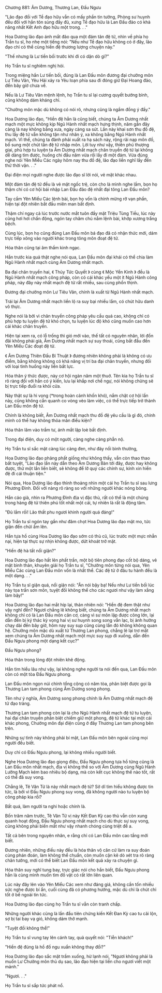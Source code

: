 




Chương 881: Âm Dương, Thương Lan, Đấu Ngưu


"Lão đạo đối với Tề đạo hữu vẫn có mấy phần tin tưởng, Phòng sư huynh đều đối với hắn tôn sùng đầy đủ, xưng Tề đạo hữu là Lan Đấu đảo có khả năng nhất Kết Anh đạo hữu một trong. . ."

Hoa Dương lão đạo ánh mắt đảo qua một đám tân đệ tử, nhìn về phía họ Trần tu sĩ, ho nhẹ một tiếng nói: "Nếu như Tề đạo hữu không có ở đây, lão đạo chỉ có thể cùng hiền đệ thương lượng chuyện này."

"Thế nhưng là Lư tiền bối trước khi đi có dặn dò gì?"

Họ Trần tu sĩ nghiêm nghị hỏi.

Trong miệng hắn Lư tiền bối, đúng là Lan Đấu môn đương đại chưởng môn Lư Tiêu Vân, Yêu Hải xảy ra Yêu loạn phía sau đi đóng giữ Đại Hoang đảo, đến bây giờ chưa về.

Nếu là Lư Tiêu Vân mệnh lệnh, họ Trần tu sĩ lại cương quyết bướng bỉnh, cũng không dám kháng chỉ.

"Chưởng môn mặc dù không có nói rõ, nhưng cũng là ngầm đồng ý đấy."

Hoa Dương lão đạo, "Hiền đệ hẳn là cũng biết, chúng ta Âm Dương nhất mạch một mực không kịp Ngũ Hành nhất mạch hưng thịnh, năm gần đây càng là nay không bằng xưa, ngày càng sa sút. Lần này khai sơn thu đồ đệ, thu lấy đệ tử vẫn không tận như nhân ý, xa không bằng Ngũ Hành nhất mạch. Vì thế, chúng ta đành phải xuất ra hạ sách này, rộng rãi nạp môn đồ, bổ sung một chút tân đệ tử nhập môn. Lời tuy như vậy, thiên phú thượng giai, phù hợp tu luyện ta Âm Dương nhất mạch chân truyền đệ tử lại không dễ dàng tìm được, huống chi đầu năm vừa rồi lấy đi một đám. Vừa đúng nghe nói Yên Miểu Các ngày hôm nay thu đồ đệ, lão đạo liền nghĩ lấy đến thử thời vận. . ."

Đại điện mọi người nghe được lão đạo sĩ lời nói, vẻ mặt khác nhau.

Một đám tân đệ tử đều là vẻ mặt ngốc trệ, còn cho là mình nghe lầm, bọn họ thậm chí có cơ hội bái nhập Lan Đấu đảo đệ nhất đại tông Lan Đấu môn?

Tay cầm Yên Miểu Các lệnh bài, bọn họ vốn là chính mừng rỡ vạn phần, hiện tại đột nhiên bắt đầu miên man bất định.

Thậm chí ngay cả lúc trước nước mắt tuôn đầy mặt Triệu Tùng Tiều, lúc này cũng hơi hơi chấn động, ngón tay chăm chú nắm lệnh bài, khớp xương trắng bệch.

Cùng lúc, bọn họ cũng đúng Lan Đấu môn bá đạo đã có nhận thức mới, dám trực tiếp xông vào người khác trong tông môn đoạt đệ tử.

Hóa thân cũng tại âm thầm kinh ngạc.

Hắn trước kia quả thật nghe nói qua, Lan Đấu môn đại khái có thể chia làm Ngũ Hành nhất mạch cùng Âm Dương nhất mạch.

Ba đại chân truyền hai, 《 Thủy Tức Quyết 》 cùng 《 Mộc Yển Kinh 》 đều là Ngũ Hành nhất mạch công pháp, còn có cái khác yếu một ít Ngũ Hành công pháp, này đây này nhất mạch đệ tử rất nhiều, sau cùng phồn thịnh.

Đương đại chưởng môn Lư Tiêu Vân, chính là xuất từ Ngũ Hành nhất mạch.

Trái lại Âm Dương nhất mạch liền lộ ra suy bại nhiều lắm, có chút hữu danh vô thực.

Nghe nói là bởi vì chân truyền công pháp yêu cầu quá cao, không chỉ có phù hợp tu luyện đệ tử khó chọn, tu luyện lúc độ khó cũng muốn cao hơn cái khác chân truyền.

Hiện tại xem ra, có lỗ trống thì gió mới vào, thế tất có nguyên nhân, lời đồn đãi không phải giả, Âm Dương nhất mạch sự suy thoái, cũng bắt đầu đến Yên Miểu Các đoạt đệ tử.

《 Âm Dương Thiên Đấu Bí Thuật 》 đương nhiên không phải là không có ưu điểm, bằng không không có khả năng vị trí ba đại chân truyền, nhưng đối với loại tình huống này liền bất lực.

Hóa thân ý thức được, này cơ hội ngàn năm một thuở. Tên kia họ Trần tu sĩ rõ ràng đối với hắn có ý kiến, lưu lại khắp nơi chế ngự, nói không chừng sẽ bị trực tiếp đuổi ra khỏi cửa.

Này thật sự là hi vọng (*trong hoàn cảnh khốn khó), nắm chặt cơ hội lần này, cũng không cần quanh co vòng vèo làm việc, có thể trực tiếp trở thành Lan Đấu môn đệ tử.

Chính là không biết, Âm Dương nhất mạch thu đồ đệ yêu cầu là gì đó, chính mình có thể hay không thỏa mãn điều kiện?

Hóa thân lâm vào trầm tư, ánh mắt lập loè bất định.

Trong đại điện, duy có một người, càng nghe càng phẫn nộ.

Họ Trần tu sĩ sắc mặt càng lúc càng đen, như đáy nồi bình thường,

Hoa Dương lão đạo phảng phất giống như không thấy, vẫn còn thao thao bất tuyệt, "Lão đạo lần này dẫn theo Âm Dương Bàn tới đây, được hay không được, thử một lần liền biết, sẽ không để lỡ quý các chính sự, kính xin hiền đệ đi cái thuận tiện."

Nói qua, Hoa Dương lão đạo thỉnh thoảng nhìn một cái họ Trần tu sĩ sau lưng Phương Đình. Đối với nàng rõ ràng so với những người khác nóng bỏng.

Hắn cáo già, nhìn ra Phương Đình địa vị đặc thù, rất có thể là một chúng trong hàng đệ tử thiên phú tốt nhất một cái, tự nhiên là rất là động tâm.

"Đủ lắm rồi! Lão thất phu ngươi khinh người quá đáng!"

Họ Trần tu sĩ ngón tay gần như đâm chọt Hoa Dương lão đạo mặt mo, tức giận đến chửi ầm lên.

Hắn tựa hồ cùng Hoa Dương lão đạo sớm có thù cũ, lúc trước một mực nhẫn nại, hiện tại thực sự nhịn không được, dứt khoát trở mặt.

"Hiền đệ hà tất nổi giận?"

Hoa Dương lão đạo hất lên phất trần, một bộ tiên phong đạo cốt bộ dáng, vẻ mặt bình thản, khuyên giải họ Trần tu sĩ, "Chưởng môn từng nói qua, Yên Miểu Các cùng Lan Đấu môn vốn là nhất thể. Các đệ tử ở đâu tu hành đều là một dạng. . ."

Họ Trần tu sĩ giận quá, nổi giận nói: "Ăn nói bậy bạ! Nếu như Lư tiền bối lúc này tọa trấn sơn môn, tuyệt đối không thể cho các ngươi như vậy làm xằng làm bậy!"

Hoa Dương lão đạo hai mắt híp lại, thản nhiên nói: "Hiền đệ đem thật như vậy nghĩ đến? Ngươi chẳng lẽ không biết, chúng ta Âm Dương nhất mạch không chỉ có là Lan Đấu môn căn cơ, càng vì sư môn lập được công lớn, lại dẫn đến bị ký thác kỳ vọng hai vị sư huynh song song vẫn lạc, bị ảnh hưởng chạy dài đến bây giờ, hôm nay suy sụp cũng cùng lần đó không không quan hệ. Chưởng môn mặc dù xuất từ Thương Lan phong, chẳng lẽ lại trơ mắt xem chúng ta Âm Dương nhất mạch một mực suy sụp đi xuống, dẫn đến Đấu Ngưu phong một dạng kết cục?"

Đấu Ngưu phong?

Hóa thân trong lòng đột nhiên khẽ động.

Hắn tìm hiểu lâu như vậy, lại không nghe người ta nói đến qua, Lan Đấu môn còn có một tòa Đấu Ngưu phong.

Lan Đấu môn ngọn núi chính tổng cộng có năm tòa, phân biệt được gọi là Thương Lan tam phong cùng Âm Dương song phong.

Tên như ý nghĩa, Âm Dương song phong chính là Âm Dương nhất mạch đệ tử đạo tràng.

Thương Lan tam phong còn lại là cho Ngũ Hành nhất mạch đệ tử tu luyện, hai đại chân truyền phân biệt chiếm giữ một phong, đệ tử khác tại một cái khác phong, Chưởng môn đại điện cũng ở đây Thương Lan tam phong bên trên.

Những sự tình này không phải bí mật, Lan Đấu môn bên ngoài cũng mọi người đều biết.

Duy chỉ có Đấu Ngưu phong, lại không nhiều người biết.

Nghe Hoa Dương lão đạo giọng điệu, Đấu Ngưu phong tựa hồ từng cũng là Lan Đấu môn nhất mạch, địa vị không thể so với Âm Dương cùng Ngũ Hành Lưỡng Mạch kém bao nhiêu bộ dạng, mà còn kết cục không thế nào tốt, rất có thể đã suy vong.

Chẳng lẽ, Tê Vân Tử là này nhất mạch đệ tử? Sở dĩ tìm hiểu không được tin tức, là bởi vì Đấu Ngưu phong suy vong, đã không người nào tu luyện bộ công pháp kia rồi?

Bất quá, làm người ta nghi hoặc chính là.

Bốn trăm năm trước, Tê Vân Tử vị này Kết Đan Kỳ cao thủ vẫn còn xung quanh hoạt động, Đấu Ngưu phong nhất mạch cho dù thực sự suy vong, cũng không phải biến mất như vậy nhanh chóng cùng triệt để a.

Tất cả bên trong nguyên nhân, e rằng chỉ có Lan Đấu môn cao tầng mới biết.

Đương nhiên, những điều này đều là hóa thân vô căn cứ làm ra suy đoán cùng phán đoán, làm không thể chuẩn, còn muốn cặn kẽ dò xét tra rõ ràng chân tướng, mới có thể biết Lan Đấu môn kết quả xảy ra chuyện gì.

Hóa thân suy nghĩ tung bay, trực giác nói cho hắn biết, Đấu Ngưu phong hẳn là cùng mình muốn tìm đồ vật có rất lớn liên quan.

Lúc này đây lẻn vào Yên Miểu Các xem như đáng giá, không cần tốn nhiều sức nghe được bí ẩn, cuối cùng đã có phương hướng, mặc dù chỉ là chút chỉ tốt ở bề ngoài tin tức.

Hoa Dương lão đạo cùng họ Trần tu sĩ vẫn còn tranh chấp.

Những người khác cũng là lần đầu tiên chứng kiến Kết Đan Kỳ cao tu cãi lộn, sợ bị tai bay vạ gió, không dám thở mạnh.

"Tuyệt đối không thể!"

Họ Trần tu sĩ vung tay lên cánh tay, quả quyết nói: "Tiễn khách!"

"Hiền đệ đúng là hồ đồ ngu xuẩn không thay đổi?"

Hoa Dương lão đạo sắc mặt trầm xuống, hừ lạnh nói, "Ngươi không phải là muốn Lư Chưởng môn thủ dụ sao, lão đạo hiện tại liền cho ngươi viết một mảnh."

"Ngươi. . ."

Họ Trần tu sĩ sắp tức phát nổ.





